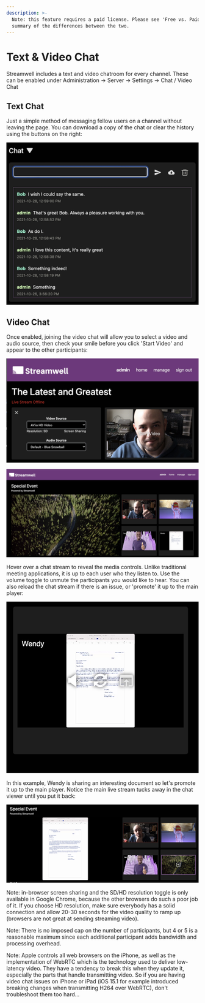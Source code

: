 ```yaml
---
description: >-
  Note: this feature requires a paid license. Please see 'Free vs. Paid' for a
  summary of the differences between the two.
---
```


# Text & Video Chat

Streamwell includes a text and video chatroom for every channel. These can be enabled under Administration -> Server -> Settings -> Chat / Video Chat

## Text Chat

Just a simple method of messaging fellow users on a channel without leaving the page. You can download a copy of the chat or clear the history using the buttons on the right:

![](../.gitbook/assets/image.jpeg)

## Video Chat

Once enabled, joining the video chat will allow you to select a video and audio source, then check your smile before you click 'Start Video' and appear to the other participants:

![](<../.gitbook/assets/Screen Shot 2021-10-28 at 1.29.23 PM (1).jpg>)

![](<../.gitbook/assets/Screen Shot 2021-10-28 at 1.11.02 PM.jpg>)

Hover over a chat stream to reveal the media controls. Unlike traditional meeting applications, it is up to each user who they listen to. Use the volume toggle to unmute the participants you would like to hear. You can also reload the chat stream if there is an issue, or 'promote' it up to the main player:

![](<../.gitbook/assets/Screen Shot 2021-10-28 at 1.12.02 PM.jpg>)

In this example, Wendy is sharing an interesting document so let's promote it up to the main player. Notice the main live stream tucks away in the chat viewer until you put it back:

![](<../.gitbook/assets/Screen Shot 2021-10-28 at 1.12.19 PM.jpg>)

Note: in-browser screen sharing and the SD/HD resolution toggle is only available in Google Chrome, because the other browsers do such a poor job of it. If you choose HD resolution, make sure everybody has a solid connection and allow 20-30 seconds for the video quality to ramp up (browsers are not great at sending streaming video).

Note: There is no imposed cap on the number of participants, but 4 or 5 is a reasonable maximum since each additional participant adds bandwidth and processing overhead.

Note: Apple controls all web browsers on the iPhone, as well as the implementation of WebRTC which is the technology used to deliver low-latency video. They have a tendency to break this when they update it, especially the parts that handle transmitting video. So if you are having video chat issues on iPhone or iPad (iOS 15.1 for example introduced breaking changes when transmitting H264 over WebRTC), don't troubleshoot them too hard...
